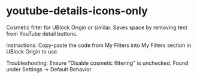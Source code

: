 # youtube-details-icons-only
Cosmetic filter for UBlock Origin or similar. Saves space by removing text from YouTube detail buttons. 

Instructions:
Copy-paste the code from My Filters into My Filters section in UBlock Origin to use. 

Troubleshooting:
Ensure "Disable cosmetic filtering" is unchecked. Found under Settings -> Default Behavior

